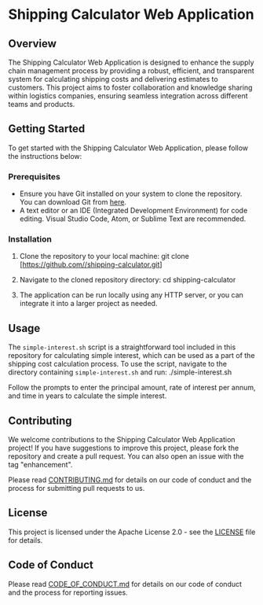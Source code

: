 # Shipping Calculator Web Application

## Overview

The Shipping Calculator Web Application is designed to enhance the supply chain management process by providing a robust, efficient, and transparent system for calculating shipping costs and delivering estimates to customers. This project aims to foster collaboration and knowledge sharing within logistics companies, ensuring seamless integration across different teams and products.

## Getting Started

To get started with the Shipping Calculator Web Application, please follow the instructions below:

### Prerequisites

- Ensure you have Git installed on your system to clone the repository. You can download Git from [here](https://git-scm.com/downloads).
- A text editor or an IDE (Integrated Development Environment) for code editing. Visual Studio Code, Atom, or Sublime Text are recommended.

### Installation

1. Clone the repository to your local machine:
git clone [[https://github.com/<your-username>/shipping-calculator.git](https://github.com/MackOyler/IBM-GitHub-UI-Git-CLI)]

2. Navigate to the cloned repository directory:
cd shipping-calculator

3. The application can be run locally using any HTTP server, or you can integrate it into a larger project as needed.

## Usage

The `simple-interest.sh` script is a straightforward tool included in this repository for calculating simple interest, which can be used as a part of the shipping cost calculation process. To use the script, navigate to the directory containing `simple-interest.sh` and run:
./simple-interest.sh

Follow the prompts to enter the principal amount, rate of interest per annum, and time in years to calculate the simple interest.

## Contributing

We welcome contributions to the Shipping Calculator Web Application project! If you have suggestions to improve this project, please fork the repository and create a pull request. You can also open an issue with the tag "enhancement".

Please read [CONTRIBUTING.md](CONTRIBUTING.md) for details on our code of conduct and the process for submitting pull requests to us.

## License

This project is licensed under the Apache License 2.0 - see the [LICENSE](LICENSE) file for details.

## Code of Conduct

Please read [CODE_OF_CONDUCT.md](CODE_OF_CONDUCT.md) for details on our code of conduct and the process for reporting issues.
